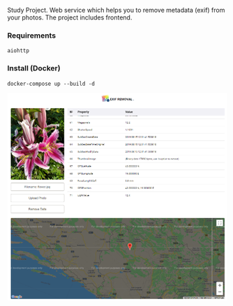 Study Project. Web service which helps you to remove metadata (exif) from your photos. The project includes frontend.

### Requirements

```shell
aiohttp
```

### Install (Docker)

```shell
docker-compose up --build -d
```

![image](./images/image.png)
